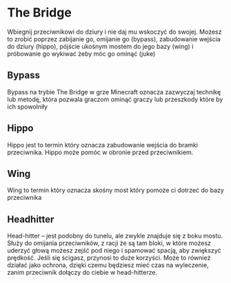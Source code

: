 # The Bridge 

Wbiegnij przeciwnikowi do dziury i nie daj mu wskoczyć do swojej. Możesz to zrobić poprzez zabijanie go, omijanie go (bypass), 
zabudowanie wejścia do dziury (hippo), pójście ukośnym mostem do jego bazy (wing) i próbowanie go wykiwać żeby móc go ominąć (juke)

## Bypass

Bypass na trybie The Bridge w grze Minecraft oznacza zazwyczaj technikę lub metodę, 
która pozwala graczom ominąć graczy lub przeszkody które by ich spowolniły

## Hippo 

Hippo jest to termin który oznacza zabudowanie wejścia do bramki przeciwnika.
Hippo może pomóc w obronie przed przeciwnikiem.

## Wing

Wing to termin który oznacza skośny most który pomoże ci dotrzeć do bazy przeciwnika

## Headhitter

Head-hitter – jest podobny do tunelu, ale zwykle znajduje się z boku mostu. Służy do omijania przeciwników, 
z racji że są tam bloki, w które możesz uderzyć głową możesz zejść pod niego i spamować spacją, aby zwiększyć prędkość.
Jeśli się ścigasz, przynosi to duże korzyści.  Może to również działać jako ochrona, dzięki czemu będziesz mieć czas na wyleczenie,
zanim przeciwnik dołączy do ciebie w head-hitterze.
